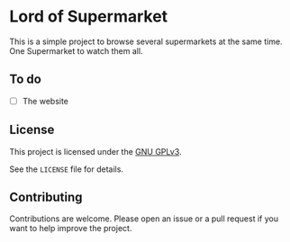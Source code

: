 # Lord of Supermarket

This is a simple project to browse several supermarkets at the same time. One Supermarket to watch them all.

## To do

- [ ] The website

## License

This project is licensed under the [GNU GPLv3](https://choosealicense.com/licenses/gpl-3.0/).

See the `LICENSE` file for details.

## Contributing

Contributions are welcome. Please open an issue or a pull request if you want to help improve the project.
